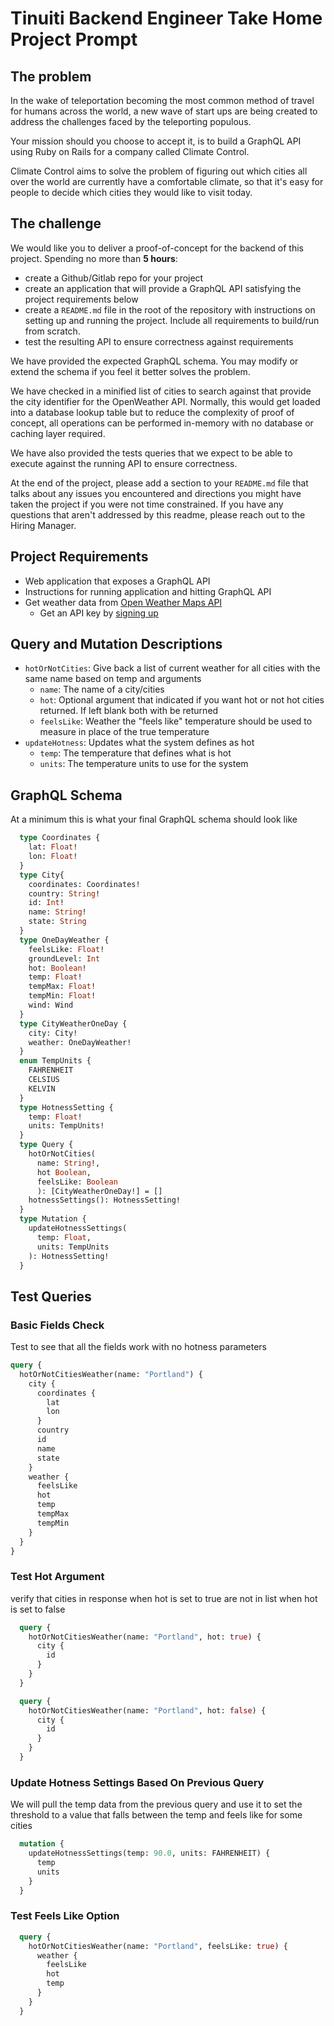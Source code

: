 # Tinuiti Backend Engineer Take Home Project Prompt

## The problem
In the wake of teleportation becoming the most common method of travel for humans across the world, a new wave of start ups are being created to address the challenges faced by the teleporting populous.

Your mission should you choose to accept it, is to build a GraphQL API using Ruby on Rails for a company called Climate Control.

Climate Control aims to solve the problem of figuring out which cities all over the world are currently have a comfortable climate, so that it's easy for people to decide which cities they would like to visit today.

## The challenge
We would like you to deliver a proof-of-concept for the backend of this project. Spending no more than **5 hours**:
- create a Github/Gitlab repo for your project
- create an application that will provide a GraphQL API satisfying the project requirements below
- create a `README.md` file in the root of the repository with instructions on setting up and running the project. Include all requirements to build/run from scratch.
- test the resulting API to ensure correctness against requirements

We have provided the expected GraphQL schema. You may modify or extend the schema if you feel it better solves the problem.

We have checked in a minified list of cities to search against that provide the city identifier for the OpenWeather API. Normally, this would get loaded into a database lookup table but to reduce the complexity of proof of concept, all operations can be performed in-memory with no database or caching layer required.

We have also provided the tests queries that we expect to be able to execute against the running API to ensure correctness.

At the end of the project, please add a section to your `README.md` file that talks about any issues you encountered and directions you might have taken the project if you were not time constrained. If you have any questions that aren't addressed by this readme, please reach out to the Hiring Manager.


## Project Requirements
- Web application that exposes a GraphQL API
- Instructions for running application and hitting GraphQL API
- Get weather data from [Open Weather Maps API](https://openweathermap.org/api)
    - Get an API key by [signing up](https://openweathermap.org/home/sign_up)

## Query and Mutation Descriptions
  - `hotOrNotCities`: Give back a list of current weather for all cities with the same name based on temp and arguments
    - `name`: The name of a city/cities
    - `hot`: Optional argument that indicated if you want hot or not hot cities returned. If left blank both with be returned
    - `feelsLike`: Weather the "feels like" temperature should be used to measure in place of the true temperature
  - `updateHotness`: Updates what the system defines as hot
    - `temp`: The temperature that defines what is hot
    - `units`: The temperature units to use for the system

## GraphQL Schema
At a minimum this is what your final GraphQL schema should look like
```GraphQL
  type Coordinates {
    lat: Float!
    lon: Float!
  }
  type City{
    coordinates: Coordinates!
    country: String!
    id: Int!
    name: String!
    state: String
  }
  type OneDayWeather {
    feelsLike: Float!
    groundLevel: Int
    hot: Boolean!
    temp: Float!
    tempMax: Float!
    tempMin: Float!
    wind: Wind
  }
  type CityWeatherOneDay {
    city: City!
    weather: OneDayWeather!
  }
  enum TempUnits {
    FAHRENHEIT
    CELSIUS
    KELVIN
  }
  type HotnessSetting {
    temp: Float!
    units: TempUnits!
  }
  type Query {
    hotOrNotCities(
      name: String!,
      hot Boolean,
      feelsLike: Boolean
      ): [CityWeatherOneDay!] = []
    hotnessSettings(): HotnessSetting!
  }
  type Mutation {
    updateHotnessSettings(
      temp: Float,
      units: TempUnits
    ): HotnessSetting!
  }
```

## Test Queries

### Basic Fields Check
Test to see that all the fields work with no hotness parameters
```GraphQL
query {
  hotOrNotCitiesWeather(name: "Portland") {
    city {
      coordinates {
        lat
        lon
      }
      country
      id
      name
      state
    }
    weather {
      feelsLike
      hot
      temp
      tempMax
      tempMin
    }
  }
}

```

### Test Hot Argument
verify that cities in response when hot is set to true are not in list when hot is set to false
```GraphQL
  query {
    hotOrNotCitiesWeather(name: "Portland", hot: true) {
      city {
        id
      }
    }
  }
```

```GraphQL
  query {
    hotOrNotCitiesWeather(name: "Portland", hot: false) {
      city {
        id
      }
    }
  }
```

### Update Hotness Settings Based On Previous Query
We will pull the temp data from the previous query and use it to set the threshold to a value that falls between the temp and feels like for some cities
```GraphQL
  mutation {
    updateHotnessSettings(temp: 90.0, units: FAHRENHEIT) {
      temp
      units
    }
  }

```

### Test Feels Like Option
```GraphQL
  query {
    hotOrNotCitiesWeather(name: "Portland", feelsLike: true) {
      weather {
        feelsLike
        hot
        temp
      }
    }
  }

```
